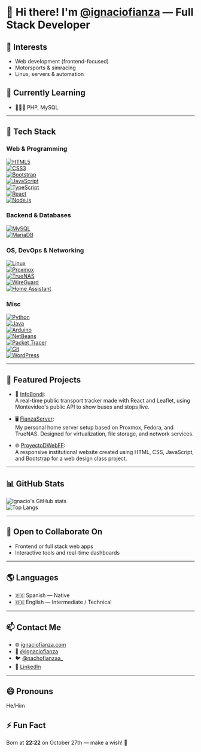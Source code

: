 # 👋 Hi there! I'm [@ignaciofianza](https://github.com/ignaciofianza) — Full Stack Developer

## 👀 Interests
- Web development (frontend-focused)
- Motorsports & simracing
- Linux, servers & automation

## 🌱 Currently Learning
- 🧑🏻‍💻 PHP, MySQL

---

## 🚀 Tech Stack

### Web & Programming
[![HTML5](https://img.shields.io/badge/HTML5-E34F26?style=for-the-badge&logo=html5&logoColor=white)]()  
[![CSS3](https://img.shields.io/badge/CSS3-1572B6?style=for-the-badge&logo=css3&logoColor=white)]()  
[![Bootstrap](https://img.shields.io/badge/Bootstrap-563D7C?style=for-the-badge&logo=bootstrap&logoColor=white)]()  
[![JavaScript](https://img.shields.io/badge/JavaScript-F7DF1E?style=for-the-badge&logo=javascript&logoColor=black)]()  
[![TypeScript](https://img.shields.io/badge/TypeScript-007ACC?style=for-the-badge&logo=typescript&logoColor=white)]()  
[![React](https://img.shields.io/badge/React-61DAFB?style=for-the-badge&logo=react&logoColor=black)]()  
[![Node.js](https://img.shields.io/badge/Node.js-339933?style=for-the-badge&logo=nodedotjs&logoColor=white)]()  

### Backend & Databases
[![MySQL](https://img.shields.io/badge/MySQL-4479A1?style=for-the-badge&logo=mysql&logoColor=white)]()  
[![MariaDB](https://img.shields.io/badge/MariaDB-003545?style=for-the-badge&logo=mariadb&logoColor=white)]()  

### OS, DevOps & Networking
[![Linux](https://img.shields.io/badge/Linux-FCC624?style=for-the-badge&logo=linux&logoColor=black)]()  
[![Proxmox](https://img.shields.io/badge/Proxmox-E57000?style=for-the-badge&logo=proxmox&logoColor=white)]()  
[![TrueNAS](https://img.shields.io/badge/TrueNAS-0095D5?style=for-the-badge&logo=truenas&logoColor=white)]()  
[![WireGuard](https://img.shields.io/badge/WireGuard-88171A?style=for-the-badge&logo=wireguard&logoColor=white)]()  
[![Home Assistant](https://img.shields.io/badge/Home%20Assistant-41BDF5?style=for-the-badge&logo=home-assistant&logoColor=white)]()  

### Misc
[![Python](https://img.shields.io/badge/Python-14354C?style=for-the-badge&logo=python&logoColor=white)]()  
[![Java](https://img.shields.io/badge/Java-ED8B00?style=for-the-badge&logo=openjdk&logoColor=white)]()  
[![Arduino](https://img.shields.io/badge/Arduino-00979D?style=for-the-badge&logo=Arduino&logoColor=white)]()  
[![NetBeans](https://img.shields.io/badge/NetBeans-1B6AC6?style=for-the-badge&logo=apachenetbeanside&logoColor=white)]()  
[![Packet Tracer](https://img.shields.io/badge/Packet%20Tracer-008CC1?style=for-the-badge&logo=cisco&logoColor=white)]()  
[![Git](https://img.shields.io/badge/Git-F05033?style=for-the-badge&logo=git&logoColor=white)]()  
[![WordPress](https://img.shields.io/badge/WordPress-21759B?style=for-the-badge&logo=wordpress&logoColor=white)]()  

---

## 🧰 Featured Projects

- 🚌 [InfoBondi](https://github.com/ignaciofianza/infobondi):  
  A real-time public transport tracker made with React and Leaflet, using Montevideo's public API to show buses and stops live.

- 🖥️ [FianzaServer](https://github.com/ignaciofianza/fianzaserver):  
  My personal home server setup based on Proxmox, Fedora, and TrueNAS. Designed for virtualization, file storage, and network services.

- 🌐 [ProyectoDWebFF](https://github.com/ignaciofianza/proyectoDWebFF):  
  A responsive institutional website created using HTML, CSS, JavaScript, and Bootstrap for a web design class project.

---

## 📊 GitHub Stats

![Ignacio's GitHub stats](https://github-readme-stats.vercel.app/api?username=ignaciofianza&show_icons=true&theme=radical&border_radius=10)  
![Top Langs](https://github-readme-stats.vercel.app/api/top-langs/?username=ignaciofianza&layout=compact&theme=radical&border_radius=10)

---

## 🤝 Open to Collaborate On
- Frontend or full stack web apps  
- Interactive tools and real-time dashboards

---

## 🌎 Languages

- 🇪🇸 Spanish — Native  
- 🇬🇧 English — Intermediate / Technical

---

## 📫 Contact Me

- 🌐 [ignaciofianza.com](https://ignaciofianza.com)  
- 📸 [@ignaciofianza](https://instagram.com/ignaciofianza)  
- 🐦 [@nachofianzaa_](https://x.com/nachofianzaa_)  
- 💼 [LinkedIn](https://www.linkedin.com/in/ignacio-fianza-586020320/)

---

## 😄 Pronouns
He/Him

## ⚡ Fun Fact
Born at **22:22** on October 27th — make a wish! 🎉
